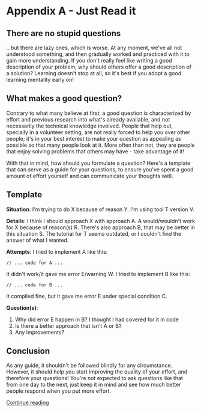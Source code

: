 # Appendix A - Just Read it

## There are no stupid questions
.. but there are lazy ones, which is worse. At any moment, we've all not understood something, and then gradually worked and practiced with it to gain more understanding. If you don't really feel like writing a good description of your problem, why should others offer a good description of a solution? Learning doesn't stop at all, so it's best if you adopt a good learning mentality early on!

## What makes a good question?
Contrary to what many believe at first, a good question is characterized by effort and previous research into what's already available, and not necessarily the technical knowledge involved. People that help out, specially in a volunteer setting, are not really forced to help you over other people; it's in your best interest to make your question as appealing as possible so that many people look at it. More often than not, they are people that enjoy solving problems that others may have - take advantage of it!

With that in mind, how should you formulate a question? Here's a template that can serve as a guide for your questions, to ensure you've spent a good amount of effort yourself and can communicate your thoughts well. 

## Template

**Situation**: I'm trying to do X because of reason Y. I'm using tool T version V.

**Details**: I think I should approach X with approach A. A would/wouldn't work for X because of reason(s) R. There's also approach B, that may be better in this situation S. The tutorial for T seems outdated, or I couldn't find the answer of what I wanted.

**Attempts**: I tried to implement A like this:
```pawn
// ... code for A ...
```
It didn't work/it gave me error E/warning W. I tried to implement B like this:
```pawn
// ... code for B ...
```
It compiled fine, but it gave me error E under special condition C.

**Question(s)**:
1. Why did error E happen in B? I thought I had covered for it in code
2. Is there a better approach that isn't A or B?
3. Any improvements?

## Conclusion
As any guide, it shouldn't be followed blindly for any circumstance. However, it should help you start improving the quality of your effort, and therefore your questions! You're not expected to ask questions like that from one day to the next, just keep it in mind and see how much better people respond when you put more effort.  

[Continue reading](TACKLE.md)